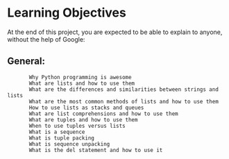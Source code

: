 # Learning Objectives
At the end of this project, you are expected to be able to explain to anyone, without the help of Google:

## General:
           Why Python programming is awesome
           What are lists and how to use them
           What are the differences and similarities between strings and lists
           What are the most common methods of lists and how to use them
           How to use lists as stacks and queues
           What are list comprehensions and how to use them
           What are tuples and how to use them
           When to use tuples versus lists
           What is a sequence
           What is tuple packing
           What is sequence unpacking
           What is the del statement and how to use it
